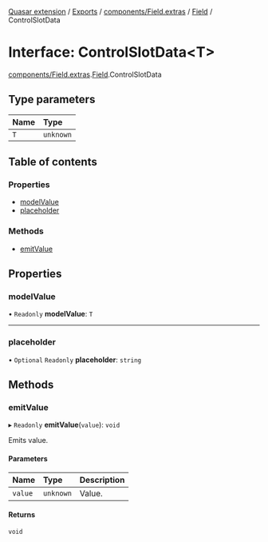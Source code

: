 [Quasar extension](../index.md) / [Exports](../modules.md) / [components/Field.extras](../modules/components_Field_extras.md) / [Field](../modules/components_Field_extras.Field.md) / ControlSlotData

# Interface: ControlSlotData<T\>

[components/Field.extras](../modules/components_Field_extras.md).[Field](../modules/components_Field_extras.Field.md).ControlSlotData

## Type parameters

| Name | Type |
| :------ | :------ |
| `T` | `unknown` |

## Table of contents

### Properties

- [modelValue](components_Field_extras.Field.ControlSlotData.md#modelvalue)
- [placeholder](components_Field_extras.Field.ControlSlotData.md#placeholder)

### Methods

- [emitValue](components_Field_extras.Field.ControlSlotData.md#emitvalue)

## Properties

### modelValue

• `Readonly` **modelValue**: `T`

___

### placeholder

• `Optional` `Readonly` **placeholder**: `string`

## Methods

### emitValue

▸ `Readonly` **emitValue**(`value`): `void`

Emits value.

#### Parameters

| Name | Type | Description |
| :------ | :------ | :------ |
| `value` | `unknown` | Value. |

#### Returns

`void`
